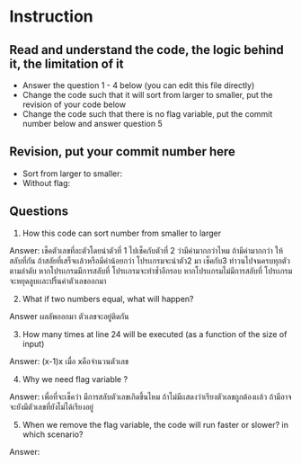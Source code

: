 ﻿# Instruction

## Read and understand the code, the logic behind it, the limitation of it
* Answer the question 1 - 4 below (you can edit this file directly)
* Change the code such that it will sort from larger to smaller, put the revision of your code below
* Change the code such that there is no flag variable, put the commit number below and answer question 5 


## Revision, put your commit number here
* Sort from larger to smaller:
* Without flag:

## Questions
1. How this code can sort number from smaller to larger
 
Answer: เช็คตัวเลขที่ละตัวโดยนำตัวที่ 1 ไปเช็คกับตัวที่ 2 ว่ามีค่ามากกว่าไหม ถ้ามีค่ามากกว่า ให้สลับที่กัน ถ้าสลัยที่เสร็จเเล้วหรือมีค่าน้อยกว่า โปรเเกรมจะนำตัว2 มา เช็คกับ3  ทำวนไปจนครบทุกตัว ตามลำดับ 
หากโปรเเกรมมีการสลับที่ โปรเเกรมจะทำซ้ำอีกรอบ 
หากโปรเเกรมไม่มีการสลับที่ โปรเเกรมจะหยุดลูบเเละปริ้นค่าตัวเลขออกมา

2. What if two numbers equal, what will happen? 

Answer ผลลัพออกมา ตัวเลขจะอยู่ติดกัน 

3. How many times at line 24 will be executed (as a function of the size of input) 

Answer: (x-1)x เมื่อ xคือจำนวนตัวเลข

4. Why we need flag variable ? 

Answer: เพื่อที่จะเช็คว่า มีการสลับตัวเลขเกิดขึ้นไหม ถ้าไม่มีเเสดงว่าเรียงตัวเลขถูกต้องเเล้ว ถ้ามีอาจจะยังมีตัวเลขที่ยังไม่ได้เรียงอยู่  

5. When we remove the flag variable, the code will run faster or slower? in which scenario? 

Answer: